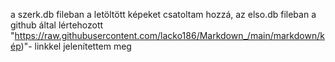 a szerk.db fileban a letöltött képeket csatoltam hozzá, az elso.db fileban a github által lértehozott 
"https://raw.githubusercontent.com/lacko186/Markdown_/main/markdown/kép)"- linkkel jelenítettem meg
